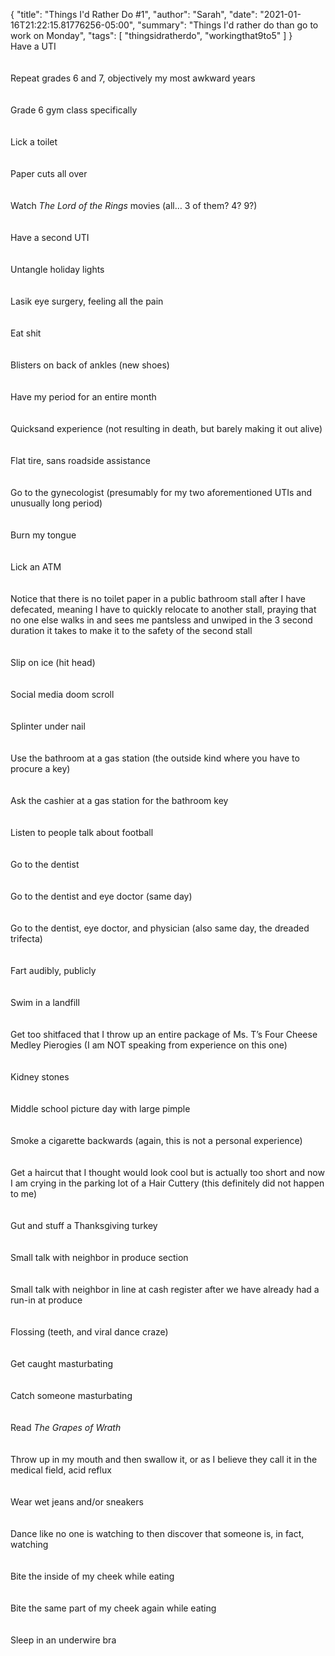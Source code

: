 {
    "title": "Things I'd Rather Do #1",
    "author": "Sarah",
    "date": "2021-01-16T21:22:15.81776256-05:00",
    "summary": "Things I'd rather do than go to work on Monday",
    "tags": [
        "thingsidratherdo",
        "workingthat9to5"
    ]
}
\
Have a UTI\
\
\
Repeat grades 6 and 7, objectively my most awkward years\
\
\
Grade 6 gym class specifically\
\
\
Lick a toilet\
\
\
Paper cuts all over\
\
\
Watch *The Lord of the Rings* movies (all… 3 of them? 4? 9?)\
\
\
Have a second UTI\
\
\
Untangle holiday lights\
\
\
Lasik eye surgery, feeling all the pain\
\
\
Eat shit\
\
\
Blisters on back of ankles (new shoes)\
\
\
Have my period for an entire month\
\
\
Quicksand experience (not resulting in death, but barely making it out
alive)\
\
\
Flat tire, sans roadside assistance\
\
\
Go to the gynecologist (presumably for my two aforementioned UTIs and
unusually long period)\
\
\
Burn my tongue\
\
\
Lick an ATM\
\
\
Notice that there is no toilet paper in a public bathroom stall after I
have defecated, meaning I have to quickly relocate to another stall,
praying that no one else walks in and sees me pantsless and unwiped in
the 3 second duration it takes to make it to the safety of the second
stall\
\
\
Slip on ice (hit head)\
\
\
Social media doom scroll\
\
\
Splinter under nail\
\
\
Use the bathroom at a gas station (the outside kind where you have to
procure a key)\
\
\
Ask the cashier at a gas station for the bathroom key\
\
\
Listen to people talk about football\
\
\
Go to the dentist\
\
\
Go to the dentist and eye doctor (same day)\
\
\
Go to the dentist, eye doctor, and physician (also same day, the dreaded
trifecta)\
\
\
Fart audibly, publicly\
\
\
Swim in a landfill\
\
\
Get too shitfaced that I throw up an entire package of Ms. T’s Four
Cheese Medley Pierogies (I am NOT speaking from experience on this
one)\
\
\
Kidney stones\
\
\
Middle school picture day with large pimple\
\
\
Smoke a cigarette backwards (again, this is not a personal experience)\
\
\
Get a haircut that I thought would look cool but is actually too short
and now I am crying in the parking lot of a Hair Cuttery (this
definitely did not happen to me)\
\
\
Gut and stuff a Thanksgiving turkey\
\
\
Small talk with neighbor in produce section\
\
\
Small talk with neighbor in line at cash register after we have already
had a run-in at produce\
\
\
Flossing (teeth, and viral dance craze)\
\
\
Get caught masturbating\
\
\
Catch someone masturbating\
\
\
Read *The Grapes of Wrath*\
\
\
Throw up in my mouth and then swallow it, or as I believe they call it
in the medical field, acid reflux\
\
\
Wear wet jeans and/or sneakers\
\
\
Dance like no one is watching to then discover that someone is, in fact,
watching\
\
\
Bite the inside of my cheek while eating\
\
\
Bite the same part of my cheek again while eating\
\
\
Sleep in an underwire bra
